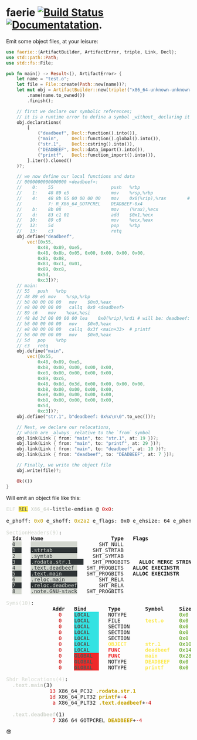 # faerie [![Build Status](https://github.com/m4b/faerie/workflows/CI/badge.svg)](https://github.com/m4b/faerie/actions) [![Documentatation](https://docs.rs/faerie/badge.svg)](https://docs.rs/faerie).

Emit some object files, at your leisure:

```rust
use faerie::{ArtifactBuilder, ArtifactError, triple, Link, Decl};
use std::path::Path;
use std::fs::File;

pub fn main() -> Result<(), ArtifactError> {
    let name = "test.o";
    let file = File::create(Path::new(name))?;
    let mut obj = ArtifactBuilder::new(triple!("x86_64-unknown-unknown-unknown-elf"))
        .name(name.to_owned())
        .finish();

    // first we declare our symbolic references;
    // it is a runtime error to define a symbol _without_ declaring it first
    obj.declarations(
        [
            ("deadbeef", Decl::function().into()),
            ("main",     Decl::function().global().into()),
            ("str.1",    Decl::cstring().into()),
            ("DEADBEEF", Decl::data_import().into()),
            ("printf",   Decl::function_import().into()),
        ].iter().cloned()
    )?;

    // we now define our local functions and data
    // 0000000000000000 <deadbeef>:
    //    0:	55                   	push   %rbp
    //    1:	48 89 e5             	mov    %rsp,%rbp
    //    4:	48 8b 05 00 00 00 00 	mov    0x0(%rip),%rax        # b <deadbeef+0xb>
    // 			7: R_X86_64_GOTPCREL	DEADBEEF-0x4
    //    b:	8b 08                	mov    (%rax),%ecx
    //    d:	83 c1 01             	add    $0x1,%ecx
    //   10:	89 c8                	mov    %ecx,%eax
    //   12:	5d                   	pop    %rbp
    //   13:	c3                   	retq
    obj.define("deadbeef",
        vec![0x55,
            0x48, 0x89, 0xe5,
            0x48, 0x8b, 0x05, 0x00, 0x00, 0x00, 0x00,
            0x8b, 0x08,
            0x83, 0xc1, 0x01,
            0x89, 0xc8,
            0x5d,
            0xc3])?;
    // main:
    // 55	push   %rbp
    // 48 89 e5	mov    %rsp,%rbp
    // b8 00 00 00 00	mov    $0x0,%eax
    // e8 00 00 00 00   callq  0x0 <deadbeef>
    // 89 c6	mov    %eax,%esi
    // 48 8d 3d 00 00 00 00 lea    0x0(%rip),%rdi # will be: deadbeef: 0x%x\n
    // b8 00 00 00 00	mov    $0x0,%eax
    // e8 00 00 00 00	callq  0x3f <main+33>  # printf
    // b8 00 00 00 00	mov    $0x0,%eax
    // 5d	pop    %rbp
    // c3	retq
    obj.define("main",
        vec![0x55,
            0x48, 0x89, 0xe5,
            0xb8, 0x00, 0x00, 0x00, 0x00,
            0xe8, 0x00, 0x00, 0x00, 0x00,
            0x89, 0xc6,
            0x48, 0x8d, 0x3d, 0x00, 0x00, 0x00, 0x00,
            0xb8, 0x00, 0x00, 0x00, 0x00,
            0xe8, 0x00, 0x00, 0x00, 0x00,
            0xb8, 0x00, 0x00, 0x00, 0x00,
            0x5d,
            0xc3])?;
    obj.define("str.1", b"deadbeef: 0x%x\n\0".to_vec())?;

    // Next, we declare our relocations,
    // which are _always_ relative to the `from` symbol
    obj.link(Link { from: "main", to: "str.1", at: 19 })?;
    obj.link(Link { from: "main", to: "printf", at: 29 })?;
    obj.link(Link { from: "main", to: "deadbeef", at: 10 })?;
    obj.link(Link { from: "deadbeef", to: "DEADBEEF", at: 7 })?;

    // Finally, we write the object file
    obj.write(file)?;

    Ok(())
}
```

Will emit an object file like this:

<pre><font color="#D3D7CF">ELF </font><span style="background-color:#FCE94F"><font color="#555753">REL</font></span> <font color="#D3D7CF"><b>X86_64</b></font>-little-endian @ <font color="#CC0000">0x0</font>:

e_phoff: <font color="#C4A000">0x0</font> e_shoff: <font color="#C4A000">0x2a2</font> e_flags: 0x0 e_ehsize: 64 e_phentsize: 56 e_phnum: 0 e_shentsize: 64 e_shnum: 9 e_shstrndx: 1

<font color="#D3D7CF">SectionHeaders(9)</font>:
  <b>Idx</b>   <b>Name           </b>   <b>        Type</b>   <b>Flags               </b>   <b>Offset</b>   <b>Addr</b>   <b>Size </b>   <b>Link      </b>   <b>Entsize</b>   <b>Align</b>  
  <span style="background-color:#D3D7CF"><font color="#2E3436">0  </font></span>   <span style="background-color:#D3D7CF"><font color="#2E3436">               </font></span>       SHT_NULL                          <font color="#C4A000">0x0   </font>   <font color="#CC0000"><b>0x0 </b></font>   <font color="#4E9A06"><b>0x0  </b></font>                0x0       0x0    
  <span style="background-color:#2E3436"><font color="#D3D7CF">1  </font></span>   <span style="background-color:#2E3436"><font color="#D3D7CF">.strtab        </font></span>     SHT_STRTAB                          <font color="#C4A000">0x8c  </font>   <font color="#CC0000"><b>0x0 </b></font>   <font color="#4E9A06"><b>0xc6 </b></font>                0x0       0x1    
  <span style="background-color:#D3D7CF"><font color="#2E3436">2  </font></span>   <span style="background-color:#D3D7CF"><font color="#2E3436">.symtab        </font></span>     SHT_SYMTAB                          <font color="#C4A000">0x152 </font>   <font color="#CC0000"><b>0x0 </b></font>   <font color="#4E9A06"><b>0xf0 </b></font>   .strtab(1)   0x18      0x8    
  <span style="background-color:#2E3436"><font color="#D3D7CF">3  </font></span>   <span style="background-color:#2E3436"><font color="#D3D7CF">.rodata.str.1    </font></span>   SHT_PROGBITS   <b>ALLOC MERGE STRINGS </b>   <font color="#C4A000">0x40  </font>   <font color="#CC0000"><b>0x0 </b></font>   <font color="#4E9A06"><b>0x10 </b></font>                0x1       0x1    
  <span style="background-color:#D3D7CF"><font color="#2E3436">4  </font></span>   <span style="background-color:#D3D7CF"><font color="#2E3436">.text.deadbeef </font></span>   SHT_PROGBITS   <b>ALLOC EXECINSTR     </b>   <font color="#C4A000">0x50  </font>   <font color="#CC0000"><b>0x0 </b></font>   <font color="#4E9A06"><b>0x14 </b></font>                0x0       0x10   
  <span style="background-color:#2E3436"><font color="#D3D7CF">5  </font></span>   <span style="background-color:#2E3436"><font color="#D3D7CF">.text.main     </font></span>   SHT_PROGBITS   <b>ALLOC EXECINSTR     </b>   <font color="#C4A000">0x64  </font>   <font color="#CC0000"><b>0x0 </b></font>   <font color="#4E9A06"><b>0x28 </b></font>                0x0       0x10   
  <span style="background-color:#D3D7CF"><font color="#2E3436">6  </font></span>   <span style="background-color:#D3D7CF"><font color="#2E3436">.reloc.main    </font></span>       SHT_RELA                          <font color="#C4A000">0x242 </font>   <font color="#CC0000"><b>0x0 </b></font>   <font color="#4E9A06"><b>0x48 </b></font>   .symtab(2)   0x18      0x8    
  <span style="background-color:#2E3436"><font color="#D3D7CF">7  </font></span>   <span style="background-color:#2E3436"><font color="#D3D7CF">.reloc.deadbeef</font></span>       SHT_RELA                          <font color="#C4A000">0x28a </font>   <font color="#CC0000"><b>0x0 </b></font>   <font color="#4E9A06"><b>0x18 </b></font>   .symtab(2)   0x18      0x8    
  <span style="background-color:#D3D7CF"><font color="#2E3436">8  </font></span>   <span style="background-color:#D3D7CF"><font color="#2E3436">.note.GNU-stack</font></span>   SHT_PROGBITS                          <font color="#C4A000">0x0   </font>   <font color="#CC0000"><b>0x0 </b></font>   <font color="#4E9A06"><b>0x0  </b></font>                0x0       0x1    

<font color="#D3D7CF">Syms(10)</font>:
  <b>             Addr</b>   <b>Bind    </b>   <b>Type     </b>   <b>Symbol  </b>   <b>Size </b>   <b>Section          </b>   <b>Other</b>  
  <font color="#CC0000">               0 </font>   <span style="background-color:#34E2E2"><font color="#555753"><b>LOCAL   </b></font></span>   NOTYPE                 <font color="#4E9A06">0x0  </font>                       0x0    
  <font color="#CC0000">               0 </font>   <span style="background-color:#34E2E2"><font color="#555753"><b>LOCAL   </b></font></span>   FILE        <font color="#FCE94F"><b>test.o  </b></font>   <font color="#4E9A06">0x0  </font>   <font color="#D3D7CF"><i>ABS              </i></font>   0x0    
  <font color="#CC0000">               0 </font>   <span style="background-color:#34E2E2"><font color="#555753"><b>LOCAL   </b></font></span>   SECTION                <font color="#4E9A06">0x0  </font>   .rodata.str.1(3)      0x0    
  <font color="#CC0000">               0 </font>   <span style="background-color:#34E2E2"><font color="#555753"><b>LOCAL   </b></font></span>   SECTION                <font color="#4E9A06">0x0  </font>   .text.deadbeef(4)   0x0    
  <font color="#CC0000">               0 </font>   <span style="background-color:#34E2E2"><font color="#555753"><b>LOCAL   </b></font></span>   SECTION                <font color="#4E9A06">0x0  </font>   .text.main(5)       0x0    
  <font color="#CC0000">               0 </font>   <span style="background-color:#34E2E2"><font color="#555753"><b>LOCAL   </b></font></span>   <font color="#FCE94F"><b>OBJECT   </b></font>   <font color="#FCE94F"><b>str.1   </b></font>   <font color="#4E9A06">0x10 </font>   .rodata.str.1(3)      0x0    
  <font color="#CC0000">               0 </font>   <span style="background-color:#34E2E2"><font color="#555753"><b>LOCAL   </b></font></span>   <font color="#EF2929"><b>FUNC     </b></font>   <font color="#FCE94F"><b>deadbeef</b></font>   <font color="#4E9A06">0x14 </font>   .text.deadbeef(4)   0x0    
  <font color="#CC0000">               0 </font>   <span style="background-color:#EF2929"><font color="#555753"><b>GLOBAL  </b></font></span>   <font color="#EF2929"><b>FUNC     </b></font>   <font color="#FCE94F"><b>main    </b></font>   <font color="#4E9A06">0x28 </font>   .text.main(5)       0x0    
  <font color="#CC0000">               0 </font>   <span style="background-color:#EF2929"><font color="#555753"><b>GLOBAL  </b></font></span>   NOTYPE      <font color="#FCE94F"><b>DEADBEEF</b></font>   <font color="#4E9A06">0x0  </font>                       0x0    
  <font color="#CC0000">               0 </font>   <span style="background-color:#EF2929"><font color="#555753"><b>GLOBAL  </b></font></span>   NOTYPE      <font color="#FCE94F"><b>printf  </b></font>   <font color="#4E9A06">0x0  </font>                       0x0    

<font color="#D3D7CF">Shdr Relocations(4)</font>:
<font color="#D3D7CF"><b>  .text.main</b></font>(3)
<font color="#CC0000">              13</font> X86_64_PC32 <font color="#C4A000"><b>.rodata.str.1</b></font>
<font color="#CC0000">              1d</font> X86_64_PLT32 <font color="#C4A000"><b>printf</b></font>+<font color="#CC0000">-4</font>
<font color="#CC0000">               a</font> X86_64_PLT32 <font color="#C4A000"><b>.text.deadbeef</b></font>+<font color="#CC0000">-4</font>

<font color="#D3D7CF"><b>  .text.deadbeef</b></font>(1)
<font color="#CC0000">               7</font> X86_64_GOTPCREL <font color="#C4A000"><b>DEADBEEF</b></font>+<font color="#CC0000">-4</font>
</pre>

:sunglasses:
